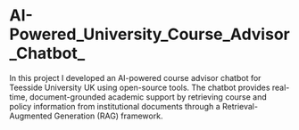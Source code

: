 # AI-Powered_University_Course_Advisor_Chatbot_
In this project I developed an AI-powered course advisor chatbot for Teesside University UK using open-source tools. The chatbot provides real-time, document-grounded academic support by retrieving course and policy information from institutional documents through a Retrieval-Augmented Generation (RAG) framework.
